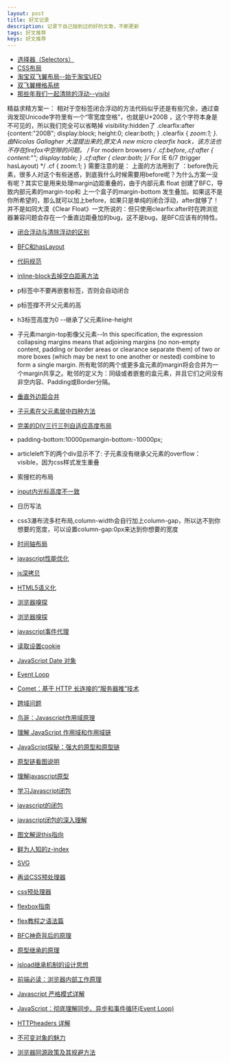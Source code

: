 ```yaml
---
layout: post
title: 好文记录
description: 记录下自己独到过的好的文章，不断更新
tags: 好文推荐
keys: 好文推荐
---
```


- <a href="https://developer.mozilla.org/zh-CN/docs/Web/Guide/CSS/Getting_Started/Selectors"> 选择器（Selectors）</a>
- <a href="http://zh.learnlayout.com/">CSS布局</a>
- <a href="http://www.imooc.com/wenda/detail/254035">淘宝双飞翼布局--始于淘宝UED</a>
- <a href="http://www.dqqd.me/avatar/fly/grids_test3.html">双飞翼栅格系统</a>
- <a href="http://www.iyunlu.com/view/css-xhtml/55.html">那些年我们一起清除的浮动--yisibl</a>

精益求精方案一：
相对于空标签闭合浮动的方法代码似乎还是有些冗余，通过查询发现Unicode字符里有一个“零宽度空格”，也就是U+200B ，这个字符本身是不可见的，所以我们完全可以省略掉 visibility:hidden了
.clearfix:after {content:"200B"; display:block; height:0; clear:both; }
.clearfix { *zoom:1; }.
由Nicolas Gallagher 大湿提出来的,原文:A new micro clearfix hack，该方法也不存在firefox中空隙的问题。
/* For modern browsers */
.cf:before,.cf:after {
content:"";
display:table;
}
.cf:after { clear:both; }/* For IE 6/7 (trigger hasLayout) */
.cf { zoom:1; }
 需要注意的是：
上面的方法用到了  ：before伪元素，很多人对这个有些迷惑，到底我什么时候需要用before呢？为什么方案一没有呢？其实它是用来处理margin边距重叠的，由于内部元素 float 创建了BFC，导致内部元素的margin-top和 上一个盒子的margin-bottom 发生叠加。如果这不是你所希望的，那么就可以加上before，如果只是单纯的闭合浮动，after就够了！并不是如同大漠《Clear Float》一文所说的：但只使用clearfix:after时在跨浏览器兼容问题会存在一个垂直边距叠加的bug，这不是bug，是BFC应该有的特性。

- <a href="http://www.iyunlu.com/demo/enclosing-float-and-clearing-float/index.html">闭合浮动与清除浮动的区别</a>
- <a href="http://www.cnblogs.com/pigtail/archive/2013/01/23/2871627.html">BFC和hasLayout</a>
- <a href="https://github.com/ecomfe/spec">代码规范</a>
- <a href="http://www.cnblogs.com/web-sheena/archive/2012/12/26/2834525.html">inline-block去掉空白距离方法</a>
- p标签中不要再嵌套标签，否则会自动闭合
- p标签撑不开父元素的高
- h3标签高度为0 --继承了父元素line-height
- 子元素margin-top影像父元素--In this specification, the expression collapsing margins means that adjoining margins (no non-empty content, padding or border areas or clearance separate them) of two or more boxes (which may be next to one another or nested) combine to form a single margin. 所有毗邻的两个或更多盒元素的margin将会合并为一个margin共享之。毗邻的定义为：同级或者嵌套的盒元素，并且它们之间没有非空内容、Padding或Border分隔。
- <a href="http://segmentfault.com/q/1010000000366724">垂直外边距合并</a>
- <a href="http://tieba.baidu.com/p/2743929001">子元素在父元素居中四种方法</a>
- <a href="http://www.chinaz.com/design/2010/0303/107594.shtml">完美的DIV三行三列自适应高度布局</a>
- padding-bottom:10000pxmargin-bottom:-10000px;
- articleleft下的两个div显示不了: 子元素没有继承父元素的overflow：visible，因为css样式发生重叠
- 索搜栏的布局
- <a href="http://www.cnblogs.com/mofish/archive/2011/03/24/1993552.html">input内光标高度不一致</a>
- 日历写法
- css3瀑布流多栏布局,column-width会自行加上column-gap，所以达不到你想要的宽度，可以设置column-gap:0px来达到你想要的宽度
- <a href="http://www.w3cfuns.com/article-5600544-1-1.html">时间轴布局</a>


- <a href="http://www.ibm.com/developerworks/cn/web/1308_caiys_jsload/index.html" title="javascript性能优化">javascript性能优化</a>
- <a href="http://segmentfault.com/q/1010000000669360" title="js深拷贝和浅拷贝">js深拷贝</a>
- <a href="https://segmentfault.com/a/1190000004179484?_ea">HTML5语义化</a>

- <a href="http://blog.csdn.net/bingqingsuimeng/article/details/41862593">浏览器嗅探</a>
- <a href="http://segmentfault.com/q/1010000004215664?_ea=532108">浏览器嗅探</a>
- <a href="http://www.cnblogs.com/rubylouvre/archive/2009/08/09/1542174.html">javascript事件代理</a>
- <a href="http://blog.csdn.net/taozi165/article/details/6553544">读取设置cookie</a>
- <a href="http://www.w3school.com.cn/jsref/jsref_obj_date.asp">JavaScript Date 对象</a>
- <a href="http://www.360doc.com/content/14/1011/13/15077656_416048738.shtml">Event Loop</a>
- <a href="http://www.ibm.com/developerworks/cn/web/wa-lo-comet/">Comet：基于 HTTP 长连接的“服务器推”技术</a>
- <a href="http://my.oschina.net/BearCatYN/blog/509590">跨域问题</a>
- <a href="http://www.laruence.com/2009/05/28/863.html">鸟哥：Javascript作用域原理</a>
- <a href="http://www.cnblogs.com/lhb25/archive/2011/09/06/javascript-scope-chain.html">理解 JavaScript 作用域和作用域链</a>
- <a href="http://www.nowamagic.net/librarys/veda/detail/1648">JavaScript探秘：强大的原型和原型链</a>
- <a href="http://www.jb51.net/article/30750.htm">原型链看图说明</a>
- <a href="http://blog.jobbole.com/9648/">理解javascript原型</a>
- <a href="http://www.ruanyifeng.com/blog/2009/08/learning_javascript_closures.html">学习Javascript闭包</a>
- <a href="http://www.cnblogs.com/rubylouvre/archive/2009/07/24/1530074.html">javascript的闭包</a>
- <a href="http://www.jb51.net/article/18303.htm">javascript闭包的深入理解</a>
- <a href="http://www.codeceo.com/article/javascript-this-point.html">图文解说this指向</a>
- <a href="http://blog.csdn.net/bluefish1990/article/details/8567998">鲜为人知的z-index</a>
- <a href="http://ued.ctrip.com/blog/translation-define-svg-with-css-styles-and-animation.html">SVG</a>
- <a href="http://efe.baidu.com/blog/revisiting-css-preprocessors/" title="">再谈CSS预处理器</a>
- <a href="http://www.w3cplus.com/css/css-preprocessor-sass-vs-less-stylus-2.html">css预处理器</a>
- <a href="http://www.w3cplus.com/css3/a-guide-to-flexbox.html">flexbox指南</a>
- <a href="http://www.ruanyifeng.com/blog/2015/07/flex-grammar.html">flex教程之语法篇</a>
- <a href="http://www.cnblogs.com/lhb25/p/inside-block-formatting-ontext.html">BFC神奇背后的原理</a>
- <a href="http://www.ituring.com.cn/article/56184">原型继承的原理</a>
- <a href="http://www.ruanyifeng.com/blog/2011/06/designing_ideas_of_inheritance_mechanism_in_javascript.html">jsload继承机制的设计思想</a>
- <a href="http://kb.cnblogs.com/page/129756/">前端必读：浏览器内部工作原理</a>
- <a href="http://www.ruanyifeng.com/blog/2013/01/javascript_strict_mode.html">Javascript 严格模式详解</a>
- <a href="https://segmentfault.com/a/1190000004322358">JavaScript：彻底理解同步、异步和事件循环(Event Loop)</a>
- <a href="http://wenku.baidu.com/link?url=cVntiYpN3lfJ7Y6jmC4KiM-jYvwVoM6k8PIDdC_siidp3w-sTLo4MhavwHddAxQXCcjPMTOHiISLXtSwXl0BWgPKzgJJ3QnlCJ_PUWho657">HTTPheaders 详解</a>
- <a href="http://mogu.io/the-power-of-immutable-objects-120">不可变对象的魅力</a>
- <a href="http://www.ruanyifeng.com/blog/2016/04/same-origin-policy.html">浏览器同源政策及其规避方法</a>